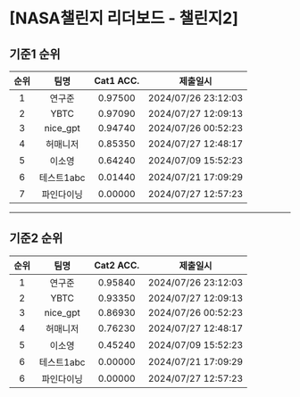 # [NASA챌린지 리더보드 - 챌린지2]
## 기준1 순위
| 순위 | 팀명 | Cat1 ACC. | 제출일시 |
|:----:|:----:|:-----:|:----:|
| 1 | 연구준 | 0.97500 | 2024/07/26 23:12:03 |
| 2 | YBTC | 0.97090 | 2024/07/27 12:09:13 |
| 3 | nice_gpt | 0.94740 | 2024/07/26 00:52:23 |
| 4 | 허매니저 | 0.85350 | 2024/07/27 12:48:17 |
| 5 | 이소영 | 0.64240 | 2024/07/09 15:52:23 |
| 6 | 테스트1abc | 0.01440 | 2024/07/21 17:09:29 |
| 7 | 파인다이닝 | 0.00000 | 2024/07/27 12:57:23 |
___
## 기준2 순위
| 순위 | 팀명 | Cat2 ACC. | 제출일시 |
|:----:|:----:|:-----:|:----:|
| 1 | 연구준 | 0.95840 | 2024/07/26 23:12:03 |
| 2 | YBTC | 0.93350 | 2024/07/27 12:09:13 |
| 3 | nice_gpt | 0.86930 | 2024/07/26 00:52:23 |
| 4 | 허매니저 | 0.76230 | 2024/07/27 12:48:17 |
| 5 | 이소영 | 0.45240 | 2024/07/09 15:52:23 |
| 6 | 테스트1abc | 0.00000 | 2024/07/21 17:09:29 |
| 6 | 파인다이닝 | 0.00000 | 2024/07/27 12:57:23 |
